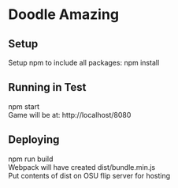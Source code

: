 # Doodle Amazing

## Setup
Setup npm to include all packages:
npm install

## Running in Test
npm start  
Game will be at: http://localhost/8080  

## Deploying
npm run build  
Webpack will have created dist/bundle.min.js  
Put contents of dist on OSU flip server for hosting  
